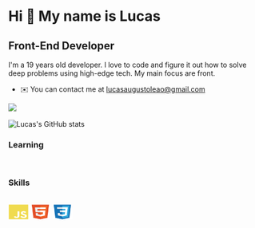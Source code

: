Hi 👋 My name is Lucas
==========================

Front-End Developer
-----------------------------

I'm a 19 years old developer. I love to code and figure it out how to solve deep problems using high-edge tech. My main focus are front.
* ✉️  You can contact me at [lucasaugustoleao@gmail.com](mailto:lucasaugustoleao@gmail.com)

<a href="https://www.github.com/peguimasid" target="_blank" rel="noreferrer"><img
src="https://img.shields.io/github/followers/imafancydev?logo=github&style=for-the-badge&color=3382ed&labelColor=171717" /></a>

![Lucas's GitHub stats](https://github-readme-stats.vercel.app/api?username=imafancydev&count_private=true&show_icons=true&theme=onedark)

### Learning
<div style="display: inline_block"><br>
  
  
  </div>

### Skills
<div style="display: inline_block"><br>
  <img align="center" alt="Lucas-Js" height="30" width="40" src="https://raw.githubusercontent.com/devicons/devicon/master/icons/javascript/javascript-plain.svg">
  <img align="center" alt="Lucas-HTML" height="30" width="40" src="https://raw.githubusercontent.com/devicons/devicon/master/icons/html5/html5-original.svg">
  <img align="center" alt="Lucas-CSS" height="30" width="40" src="https://raw.githubusercontent.com/devicons/devicon/master/icons/css3/css3-original.svg">
</div>
  

